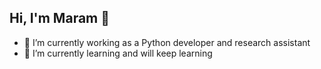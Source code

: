 ## Hi, I'm Maram 👋

- 🔭 I’m currently working as a Python developer and research assistant  
- 🌱 I’m currently learning and will keep learning 

